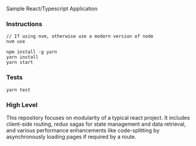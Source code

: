 Sample React/Typescript Application

### Instructions

```
// If using nvm, otherwise use a modern version of node
nvm use 

npm install -g yarn
yarn install
yarn start
```

### Tests
```
yarn test
```

### High Level

This repository focuses on modularity of a typical react project.  It includes client-side routing, redux sagas for state management and data retrieval, and various performance enhancements like code-splitting by asynchronously loading pages if required by a route.
